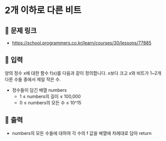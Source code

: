 # 2개 이하로 다른 비트

## 📌 문제 링크

- <https://school.programmers.co.kr/learn/courses/30/lessons/77885>

## 📌 입력

양의 정수 x에 대한 함수 f(x)를 다음과 같이 정의합니다.
x보다 크고 x와 비트가 1~2개 다른 수들 중에서 제일 작은 수.

- 정수들이 담긴 배열 numbers
  - 1 ≤ numbers의 길이 ≤ 100,000
  - 0 ≤ numbers의 모든 수 ≤ 10^15

## 📌 출력

- numbers의 모든 수들에 대하여 각 수의 f 값을 배열에 차례대로 담아 return
